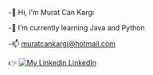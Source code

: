  -👋 Hi, I’m Murat Can Kargı
 
 -🌱 I’m currently learning Java and Python
 
 -📫 muratcankargi@hotmail.com
 
 👉 [![My Linkedin](https://i.stack.imgur.com/gVE0j.png) LinkedIn](www.linkedin.com/in/muratcankargi/)

<!---
muratcankargi/muratcankargi is a ✨ special ✨ repository because its `README.md` (this file) appears on your GitHub profile.
You can click the Preview link to take a look at your changes.
--->
